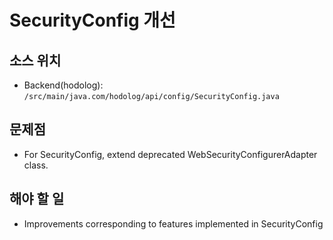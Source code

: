 # SecurityConfig 개선

## 소스 위치

- Backend(hodolog): `/src/main/java.com/hodolog/api/config/SecurityConfig.java`

## 문제점

- For SecurityConfig, extend deprecated WebSecurityConfigurerAdapter class.

## 해야 할 일

- Improvements corresponding to features implemented in SecurityConfig
